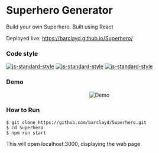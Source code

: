 # Superhero Generator

Build your own Superhero. Built using React

Deployed live: https://barclayd.github.io/Superhero/

### Code style
  [![js-standard-style](https://img.shields.io/badge/code%20style-standard-brightgreen.svg?style=flat)](https://github.com/feross/standard)
    [![js-standard-style](https://img.shields.io/badge/deployed-live-blue.svg)](https://game-of-life-800a1.firebaseapp.com/)
    [![js-standard-style](https://img.shields.io/badge/deployed%20version-1.1.1-green.svg)](https://game-of-life-800a1.firebaseapp.com/)


### Demo

<p align="center">
  <img alt="Demo" src='https://user-images.githubusercontent.com/39765499/57647781-cd95ee00-75bb-11e9-8f12-a76ecb5013f1.png'>
</p>

### How to Run

```
$ git clone https://github.com/barclayd/Superhero.git
$ cd Superhero
$ npm run start
```

This will open localhost:3000, displaying the web page
